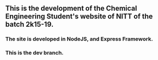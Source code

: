 ## This is the development of the Chemical Engineering Student's website of NITT of the batch 2k15-19.
### The site is developed in NodeJS, and Express Framework.
### This is the dev branch.